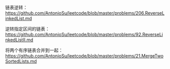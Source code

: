 

链表逆转：https://github.com/AntonioSu/leetcode/blob/master/problems/206.ReverseLinkedList.md 

逆转指定区间的链表：https://github.com/AntonioSu/leetcode/blob/master/problems/92.ReverseLinkedListII.md 

将两个有序链表合并到一起：https://github.com/AntonioSu/leetcode/blob/master/problems/21.MergeTwoSortedLists.md 